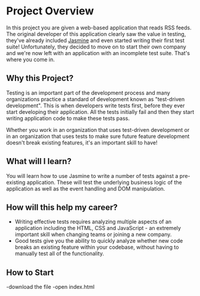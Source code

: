 # Project Overview

In this project you are given a web-based application that reads RSS feeds. The original developer of this application clearly saw the value in testing, they've already included [Jasmine](http://jasmine.github.io/) and even started writing their first test suite! Unfortunately, they decided to move on to start their own company and we're now left with an application with an incomplete test suite. That's where you come in.


## Why this Project?

Testing is an important part of the development process and many organizations practice a standard of development known as "test-driven development". This is when developers write tests first, before they ever start developing their application. All the tests initially fail and then they start writing application code to make these tests pass.

Whether you work in an organization that uses test-driven development or in an organization that uses tests to make sure future feature development doesn't break existing features, it's an important skill to have!


## What will I learn?

You will learn how to use Jasmine to write a number of tests against a pre-existing application. These will test the underlying business logic of the application as well as the event handling and DOM manipulation.


## How will this help my career?

* Writing effective tests requires analyzing multiple aspects of an application including the HTML, CSS and JavaScript - an extremely important skill when changing teams or joining a new company.
* Good tests give you the ability to quickly analyze whether new code breaks an existing feature within your codebase, without having to manually test all of the functionality.

## How to Start

-download the file
-open index.html
